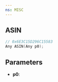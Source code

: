 ```yaml
---
ns: MISC
---
```

## ASIN

```c
// 0x6E3C15D296C15583
Any ASIN(Any p0);
```

## Parameters
* **p0**:
